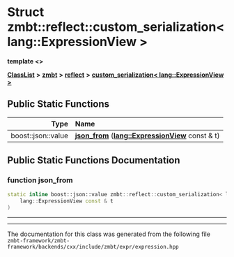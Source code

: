 

# Struct zmbt::reflect::custom\_serialization&lt; lang::ExpressionView &gt;

**template &lt;&gt;**



[**ClassList**](annotated.md) **>** [**zmbt**](namespacezmbt.md) **>** [**reflect**](namespacezmbt_1_1reflect.md) **>** [**custom\_serialization&lt; lang::ExpressionView &gt;**](structzmbt_1_1reflect_1_1custom__serialization_3_01lang_1_1ExpressionView_01_4.md)












































## Public Static Functions

| Type | Name |
| ---: | :--- |
|  boost::json::value | [**json\_from**](#function-json_from) ([**lang::ExpressionView**](classzmbt_1_1lang_1_1ExpressionView.md) const & t) <br> |


























## Public Static Functions Documentation




### function json\_from 

```C++
static inline boost::json::value zmbt::reflect::custom_serialization< lang::ExpressionView >::json_from (
    lang::ExpressionView const & t
) 
```




<hr>

------------------------------
The documentation for this class was generated from the following file `zmbt-framework/zmbt-framework/backends/cxx/include/zmbt/expr/expression.hpp`

